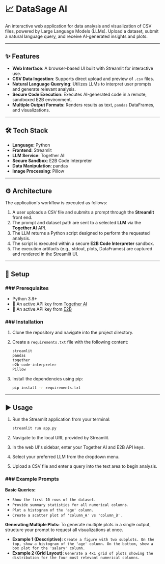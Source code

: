 # 📈 DataSage AI

An interactive web application for data analysis and visualization of CSV files, powered by Large Language Models (LLMs). Upload a dataset, submit a natural language query, and receive AI-generated insights and plots.

---

## ✨ Features

-   **Web Interface**: A browser-based UI built with Streamlit for interactive use.
-   **CSV Data Ingestion**: Supports direct upload and preview of `.csv` files.
-   **Natural Language Querying**: Utilizes LLMs to interpret user prompts and generate relevant analysis.
-   **Secure Code Execution**: Executes AI-generated code in a remote, sandboxed E2B environment.
-   **Multiple Output Formats**: Renders results as text, `pandas` DataFrames, and visualizations.

---

## 🛠️ Tech Stack

-   **Language**: Python
-   **Frontend**: Streamlit
-   **LLM Service**: Together AI
-   **Secure Sandbox**: E2B Code Interpreter
-   **Data Manipulation**: pandas
-   **Image Processing**: Pillow

---

## ⚙️ Architecture

The application's workflow is executed as follows:

1.  A user uploads a CSV file and submits a prompt through the **Streamlit** front end.
2.  The prompt and dataset path are sent to a selected **LLM** via the **Together AI** API.
3.  The LLM returns a Python script designed to perform the requested analysis.
4.  The script is executed within a secure **E2B Code Interpreter** sandbox.
5.  The execution artifacts (e.g., stdout, plots, DataFrames) are captured and rendered in the Streamlit UI.

---

## 🚀 Setup

### ### Prerequisites

-   Python 3.8+
-   🔑 An active API key from [Together AI](https://api.together.ai/signin)
-   🔑 An active API key from [E2B](https://e2b.dev/docs/legacy/getting-started/api-key)

### ### Installation

1.  Clone the repository and navigate into the project directory.

2.  Create a `requirements.txt` file with the following content:
    ```txt
    streamlit
    pandas
    together
    e2b-code-interpreter
    Pillow
    ```

3.  Install the dependencies using pip:
    ```bash
    pip install -r requirements.txt
    ```

---

## ▶️ Usage

1.  Run the Streamlit application from your terminal:
    ```bash
    streamlit run app.py
    ```

2.  Navigate to the local URL provided by Streamlit.

3.  In the web UI's sidebar, enter your Together AI and E2B API keys.

4.  Select your preferred LLM from the dropdown menu.

5.  Upload a CSV file and enter a query into the text area to begin analysis.

### ### Example Prompts

**Basic Queries:**
-   `Show the first 10 rows of the dataset.`
-   `Provide summary statistics for all numerical columns.`
-   `Plot a histogram of the 'age' column.`
-   `Create a scatter plot of 'column_A' vs 'column_B'.`

**Generating Multiple Plots:**
To generate multiple plots in a single output, structure your prompt to request all visualizations at once.

-   **Example 1 (Descriptive):** `Create a figure with two subplots. On the top, show a histogram of the 'age' column. On the bottom, show a box plot for the 'salary' column.`
-   **Example 2 (Grid Layout):** `Generate a 4x1 grid of plots showing the distribution for the four most relevant numerical columns.`